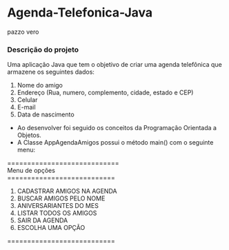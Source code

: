 # Agenda-Telefonica-Java
pazzo vero

### Descrição do projeto
Uma aplicação Java que tem o objetivo de criar uma agenda telefônica que armazene os seguintes dados:
<ol>
  <li>Nome do amigo</li> 
  <li>Endereço (Rua, numero, complemento, cidade, estado e CEP)</li>
  <li>Celular</li>
  <li>E-mail</li>
  <li>Data de nascimento</li>
</ol>

* Ao desenvolver foi seguido os conceitos da Programação Orientada a Objetos.
* A Classe AppAgendaAmigos possui o método main() com o seguinte menu:<br/>


============================</br>
Menu de opções<br/>
===========================</br>
<ol>
  <li>CADASTRAR AMIGOS NA AGENDA</li>
  <li>BUSCAR AMIGOS PELO NOME</li>
  <li>ANIVERSARIANTES DO MES</li>
  <li>LISTAR TODOS OS AMIGOS</li>
  <li>SAIR DA AGENDA</li>
  <li>ESCOLHA UMA OPÇÃO</li>
</ol>
===========================</br>
